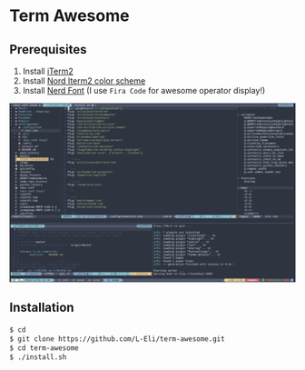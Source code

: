 # Term Awesome

## Prerequisites

1. Install [iTerm2](https://www.iterm2.com/)
2. Install [Nord Iterm2 color scheme](https://github.com/arcticicestudio/nord-iterm2)
3. Install [Nerd Font](https://github.com/ryanoasis/nerd-fonts) (I use `Fira Code` for awesome operator display!)

![image](img/image-1.png)

## Installation

```shell=
$ cd
$ git clone https://github.com/L-Eli/term-awesome.git
$ cd term-awesome
$ ./install.sh
```
